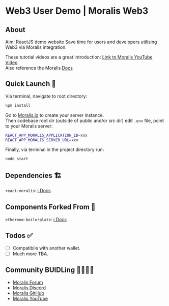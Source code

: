 # Web3 User Demo | Moralis Web3

## About

Aim: ReactJS demo website Save time for users and developers utilising Web3 via Moralis integration.

These tutorial videos are a great introduction: [Link to Moralis YouTube Video](https://youtu.be)<br>
Also reference the Moralis [Docs](https://docs.moralis.io/moralis-server/users/crypto-login)

## Quick Launch 🚀

Via terminal, navigate to root directory:

```sh
npm install

```

Go to [Moralis.io](https://moralis.io/) to create your server instance.<br>
Then codebase root dir (outside of public and/or src dir) edit `.env` file, point to your Moralis server:

```sh
REACT_APP_MORALIS_APPLICATION_ID=xxx
REACT_APP_MORALIS_SERVER_URL=xxx

```

Finally, via terminal in the project directory run:

```sh
node start

```

## Dependencies 🏗

`react-moralis`: [ℹ️ Docs](https://docs.moralis.io/)

## Components Forked From 🧱

`ethereum-boilerplate`: [ℹ️ Docs](https://github.com/ethereum-boilerplate/ethereum-boilerplate)

## Todos ✅

- [ ] Compatibile with another wallet.
- [ ] Much more TBA.

## Community BUIDLing 👨‍🔧👩‍🔧

- [Moralis Forum](https://forum.moralis.io/)
- [Moralis Discord](https://discord.com/channels/819584798443569182)
- [Moralis GitHub](https://github.com/MoralisWeb3)
- [Moralis YouTube](https://www.youtube.com/channel/UCgWS9Q3P5AxCWyQLT2kQhBw)

```

```
